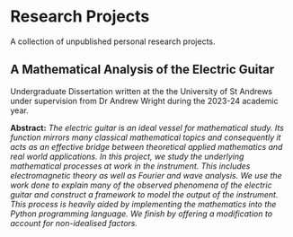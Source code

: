 # Research Projects
A collection of unpublished personal research projects.

## A Mathematical Analysis of the Electric Guitar
Undergraduate Dissertation written at the the University of St Andrews under supervision from Dr Andrew Wright during the 2023-24 academic year.


**Abstract:**
*The electric guitar is an ideal vessel for mathematical study. Its function mirrors
many classical mathematical topics and consequently it acts as an effective bridge
between theoretical applied mathematics and real world applications. In this project,
we study the underlying mathematical processes at work in the instrument. This
includes electromagnetic theory as well as Fourier and wave analysis. We use the work
done to explain many of the observed phenomena of the electric guitar and construct
a framework to model the output of the instrument. This process is heavily aided by
implementing the mathematics into the Python programming language. We finish by
offering a modification to account for non-idealised factors.*
